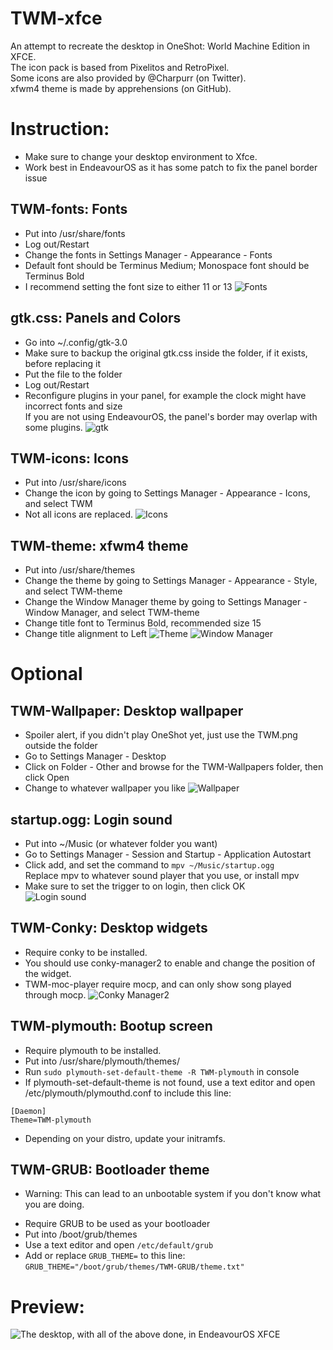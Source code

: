 # TWM-xfce
An attempt to recreate the desktop in OneShot: World Machine Edition in XFCE.  
The icon pack is based from Pixelitos and RetroPixel.  
Some icons are also provided by @Charpurr (on Twitter).  
xfwm4 theme is made by apprehensions (on GitHub).

# Instruction:  
* Make sure to change your desktop environment to Xfce.
* Work best in EndeavourOS as it has some patch to fix the panel border issue

## TWM-fonts: Fonts
- Put into /usr/share/fonts
- Log out/Restart
- Change the fonts in Settings Manager - Appearance - Fonts
- Default font should be Terminus Medium; Monospace font should be Terminus Bold
- I recommend setting the font size to either 11 or 13
![Fonts](https://github.com/pdn6606/TWM-xfce/assets/31226956/38292757-d508-4844-b7db-c4b3895c6782)

## gtk.css: Panels and Colors
- Go into ~/.config/gtk-3.0
- Make sure to backup the original gtk.css inside the folder, if it exists, before replacing it
- Put the file to the folder
- Log out/Restart
- Reconfigure plugins in your panel, for example the clock might have incorrect fonts and size  
If you are not using EndeavourOS, the panel's border may overlap with some plugins.
![gtk](https://github.com/pdn6606/TWM-xfce/assets/31226956/8e88be4f-9323-46ef-bfa9-990fca17559f)

## TWM-icons: Icons
- Put into /usr/share/icons
- Change the icon by going to Settings Manager - Appearance - Icons, and select TWM
- Not all icons are replaced.
![Icons](https://github.com/pdn6606/TWM-xfce/assets/31226956/adc1f8ed-210e-443d-b2ed-896fb84e4124)

## TWM-theme: xfwm4 theme
- Put into /usr/share/themes
- Change the theme by going to Settings Manager - Appearance - Style, and select TWM-theme
- Change the Window Manager theme by going to Settings Manager - Window Manager, and select TWM-theme
- Change title font to Terminus Bold, recommended size 15
- Change title alignment to Left
![Theme](https://github.com/pdn6606/TWM-xfce/assets/31226956/46b1a06a-1d3b-44ac-93cf-951f1c280ea5)
![Window Manager](https://github.com/pdn6606/TWM-xfce/assets/31226956/e0063775-1407-4f62-95aa-fe12b60c145d)


# Optional
## TWM-Wallpaper: Desktop wallpaper
- Spoiler alert, if you didn't play OneShot yet, just use the TWM.png outside the folder
- Go to Settings Manager - Desktop
- Click on Folder - Other and browse for the TWM-Wallpapers folder, then click Open
- Change to whatever wallpaper you like
![Wallpaper](https://github.com/pdn6606/TWM-xfce/assets/31226956/4db729b6-b649-40c3-8e05-daff0352f35c)

## startup.ogg: Login sound
- Put into ~/Music (or whatever folder you want)
- Go to Settings Manager - Session and Startup - Application Autostart
- Click add, and set the command to `mpv ~/Music/startup.ogg`  
Replace mpv to whatever sound player that you use, or install mpv
- Make sure to set the trigger to on login, then click OK  
![Login sound](https://github.com/pdn6606/TWM-xfce/assets/31226956/fad6b27b-0e62-4aad-9847-a32769a91016)

## TWM-Conky: Desktop widgets
- Require conky to be installed.
- You should use conky-manager2 to enable and change the position of the widget.
- TWM-moc-player require mocp, and can only show song played through mocp.
![Conky Manager2](https://github.com/pdn6606/TWM-xfce/assets/31226956/caf3dacf-1834-4a0c-82e1-8dca80e49ebd)

## TWM-plymouth: Bootup screen
- Require plymouth to be installed.
- Put into /usr/share/plymouth/themes/
- Run `sudo plymouth-set-default-theme -R TWM-plymouth` in console
- If plymouth-set-default-theme is not found, use a text editor and open /etc/plymouth/plymouthd.conf to include this line:  
```
[Daemon]
Theme=TWM-plymouth
```
- Depending on your distro, update your initramfs.


## TWM-GRUB: Bootloader theme
* Warning: This can lead to an unbootable system if you don't know what you are doing.
- Require GRUB to be used as your bootloader
- Put into /boot/grub/themes
- Use a text editor and open `/etc/default/grub`
- Add or replace `GRUB_THEME=` to this line: `GRUB_THEME="/boot/grub/themes/TWM-GRUB/theme.txt"`

# Preview:
![The desktop, with all of the above done, in EndeavourOS XFCE](https://github.com/pdn6606/TWM-xfce/assets/31226956/e9421ee1-ce0a-4158-865d-b4c87642d738)

